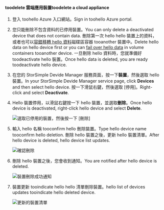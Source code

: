 #### <a name="toodelete-a-cloud-appliance"></a><span data-ttu-id="b9e9a-101">toodelete 雲端應用裝置</span><span class="sxs-lookup"><span data-stu-id="b9e9a-101">toodelete a cloud appliance</span></span>

1. <span data-ttu-id="b9e9a-102">登入 toohello Azure 入口網站。</span><span class="sxs-lookup"><span data-stu-id="b9e9a-102">Sign in toohello Azure portal.</span></span>
2. <span data-ttu-id="b9e9a-103">您只能刪除不包含資料的已停用裝置。</span><span class="sxs-lookup"><span data-stu-id="b9e9a-103">You can only delete a deactivated device that does not contain data.</span></span> <span data-ttu-id="b9e9a-104">刪除第一次 hello hello 裝置上的資料，或者也可以[容錯移轉 hello 資料](../articles/storsimple/storsimple-8000-device-failover-cloud-appliance.md)磁碟區容器 tooanother 裝置中。</span><span class="sxs-lookup"><span data-stu-id="b9e9a-104">Delete hello data on hello device first or you can [fail over hello data](../articles/storsimple/storsimple-8000-device-failover-cloud-appliance.md) in volume containers tooanother device.</span></span> <span data-ttu-id="b9e9a-105">一旦刪除 hello 資料時，您就準備好 toodeactivate hello 裝置。</span><span class="sxs-lookup"><span data-stu-id="b9e9a-105">Once hello data is deleted, you are ready toodeactivate hello device.</span></span>
3. <span data-ttu-id="b9e9a-106">在您的 StorSimple Devide Manager 服務頁面，按一下**裝置**，然後選取 hello 裝置。</span><span class="sxs-lookup"><span data-stu-id="b9e9a-106">In your StorSimple Devide Manager service page, click **Devices** and then select hello device.</span></span> <span data-ttu-id="b9e9a-107">按一下滑鼠右鍵，然後選取 [停用]。</span><span class="sxs-lookup"><span data-stu-id="b9e9a-107">Right-click and select **Deactivate**.</span></span>
4. <span data-ttu-id="b9e9a-108">Hello 裝置停用，以滑鼠右鍵按一下 hello 裝置，並選取**刪除**。</span><span class="sxs-lookup"><span data-stu-id="b9e9a-108">Once hello device is deactivated, right-click hello device and select **Delete**.</span></span>

    ![選取已停用的裝置，然後按一下 [刪除]](./media/storsimple-8000-delete-cloud-appliance/delete-cloud-appliance1.png)

5. <span data-ttu-id="b9e9a-110">輸入 hello 名稱 tooconfirm hello 刪除裝置。</span><span class="sxs-lookup"><span data-stu-id="b9e9a-110">Type hello device name tooconfirm hello deletion.</span></span> <span data-ttu-id="b9e9a-111">刪除 hello 裝置之後，更新 hello 裝置清單。</span><span class="sxs-lookup"><span data-stu-id="b9e9a-111">After hello device is deleted, hello device list updates.</span></span>

    ![確認刪除](./media/storsimple-8000-delete-cloud-appliance/delete-cloud-appliance2.png)

6. <span data-ttu-id="b9e9a-113">刪除 hello 裝置之後，您會收到通知。</span><span class="sxs-lookup"><span data-stu-id="b9e9a-113">You are notified after hello device is deleted.</span></span>

    ![裝置刪除成功通知](./media/storsimple-8000-delete-cloud-appliance/delete-cloud-appliance4.png)

7. <span data-ttu-id="b9e9a-115">裝置更新 tooindicate hello hello 清單刪除裝置。</span><span class="sxs-lookup"><span data-stu-id="b9e9a-115">hello list of devices updates tooindicate hello deleted device.</span></span>

    ![更新的裝置清單](./media/storsimple-8000-delete-cloud-appliance/delete-cloud-appliance5.png)

